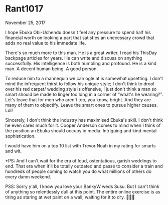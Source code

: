 # Rant1017



November 25, 2017

I hope Ebuka Obi-Uchendu doesn't feel any pressure to spend half his financial worth on looking a part that satisfies an unecessary crowd that adds no real value to his immedate life.

There's so much more to this man. He is a great writer. I read his ThisDay backpage articles for years. He can write and discuss on anything successfully. His intelligence is both humbling and profound. He is a kind man. A decent human being. A good person.

To reduce him to a mannequin we can ogle at is somewhat upsetting. I don't mind the infrequent thirst to follow his unique style; I don't think to drool over his red carpet/ wedding style is offensive, I just don't think a man so smart should be made to linger too long in a corner of "what's he wearing?". Let's leave that for men who aren't too, you know, bright. And they are many of them to objectify. Leave the smart ones to pursue higher causes. Lol!

Sincerely, I don't think the industry has maximised Ebuka's skill. I don't think he even cares much for it. Cooper Anderson comes to mind when I think of the position an Ebuka should occupy in media. Intriguing and kind mental sophistication.

I would have him on a top 10 list with Trevor Noah in my rating for smarts and wit. 

*PS: And I can't wait for the era of loud, ostentatious, garish weddings to end. That era when it'll be totally outdated and passé to consider a train and hundreds of people coming to watch you do what millions of others do every damn weekend.

PSS: Sorry y'all, I know you love your BankyW weds Susu. But I can't think of anything so relentlessly dull at this point. The entire online exercise is as tiring as staring at wet paint on a wall, waiting for it to dry.  🙈🙈🙈
